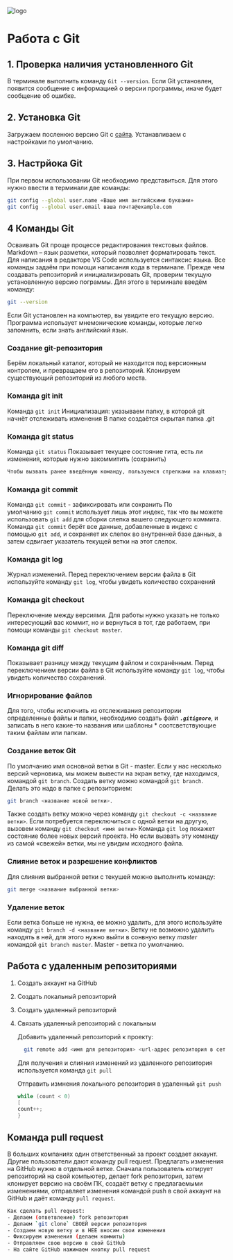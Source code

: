 ![logo](/Git_Instruction/git_logo.png)
# Работа с Git
## 1. Проверка наличия установленного Git
В терминале выполнить команду `Git --version`. Если Git установлен, появится сообщение с информацией о версии программы, иначе будет сообщение об ошибке.
## 2. Установка Git
Загружаем посленюю версию Git с [сайта](https://git-scm.com/downloads/). Устанавливаем с настройками по умолчанию.
## 3. Настрйока Git
При первом использовании Git необходимо представиться. Для этого нужно ввести в терминали две команды:
```Bash
git config --global user.name «Ваше имя английскими буквами» 
git config --global user.email ваша почта@example.com 
```
## 4 Команды Git
Осваивать Git проще процессе редактирования текстовых файлов. Markdown  – язык разметки, который позволяет форматировать текст. Для написания в редакторе VS Code используется синтаксис языка. Все команды задаём при помощи написания кода в терминале. Прежде чем создавать репозиторий и инициализировать Git, проверим текущую установленную версию пограммы. Для этого в терминале введём команду:
```Bash
git --version
```
Если Git установлен на компьютер, вы увидите его текущую версию. Программа использует мнемонические команды, которые легко запомнить, если знать английский язык.
### Создание  git-репозитория
 Берём локальный каталог, который не находится под версионным контролем, и превращаем его в репозиторий. Клонируем существующий репозиторий  из любого места. 
 ### Команда git init 
 Команда `git init` Инициализация: указываем папку, в которой git начнёт отслеживать изменения В папке создаётся скрытая папка .git
 ### Команда git status
 Команда `git status` Показывает текущее состояние гита, есть  ли изменения, которые нужно закоммитить (сохранить)
 ```Bash
 Чтобы вызвать ранее введённую команду, пользуемся стрелками на клавиатуре. Перебираем недавно введённые команды нажатием стрелки «вверх»
 ```
 ### Команда git commit
 Команда `git commit` - зафиксировать или сохранить
 По умолчанию `git commit` использует лишь этот индекс, так что вы можете использовать `git add` для сборки слепка вашего следующего коммита. Команда `git commit` берёт все данные, добавленные в индекс с помощью `git add`, и сохраняет их слепок во внутренней базе данных, а затем сдвигает указатель текущей ветки на этот слепок.
 ### Команда git log
 Журнал изменений. 
 Перед переключением версии файла в Git используйте команду `git log`, чтобы увидеть количество сохранений
### Команда git checkout
Переключение между версиями. Для работы нужно указать не только интересующий вас коммит, но и вернуться в тот, где работаем, при помощи команды `git checkout master`.
### Команда git diff
Показывает разницу между текущим файлом и сохранённым.
Перед переключением версии файла в Git используйте команду `git log`, чтобы увидеть количество сохранений.
### Игнорирование файлов
Для того, чтобы исключить из отслеживания репозитории определенные файлы и папки, необходимо создать файл ***`.gitignore`***, и записать в него какие-то названия или шаблоны * соотсветствующие таким файлам или папкам.
### Создание веток Git
По умолчанию имя основной ветки в Git - master. Если у нас несколько версий черновика, мы можем вывести на экран ветку, где находимся, командой `git branch`. Создать ветку можно командой `git branch`. Делать это надо в папке с репозиторием: 
```Bash
git branch <название новой ветки>.
``` 
Также создать ветку можно через команду `git checkout -c <название ветки>`. 
Если потребуется переключиться с одной ветки на другую, вызовем команду `git checkout <имя ветки>`
Команда `git log` покажет состояние более новых версий проекта. Но если вызвать эту команду из самой «свежей» ветки, мы не увидим исходного файла.
### Слияние веток и разрешение конфликтов
Для слияния выбранной ветки с текушей можно выполнить команду: 
```Bash
git merge <название выбранной ветки>
```
### Удаление веток
Если ветка больше не нужна, ее можно удалить, для этого используйте команду `git branch -d <название ветки>`. Ветку не возможно удалить находять в ней, для этого нужно выйти в сонвную ветку *master* командой `git branch master`. Master - ветка по умолчанию.
## Работа с удаленным репозиториями
1. Создать аккаунт на GitHub
2. Создать локальный репозиторий
3. Создать удаленный репозиторий
4. Связать удаленный репозиторий с локальным

    Добавить удаленный репозиторий к проекту:

     ```Bash
       git remote add <имя для репозитория> <url-адрес репозитория в сети>
     ```
   Для получения и слияния изменений из удаленного репозитория используется команда `git pull`

   Отправить измнения локального репозитория в удаленный `git push`
   
   ```C#
   while (count < 0)
   [
   count++;
   }
   ```
 ## Команда pull request
 В больших компаниях один ответственный за проект создает аккаунт. Другие пользователи дают команду pull request. Предлагать изменения на GitHub нужно в отдельной ветке. Сначала пользователь копирует репозиторий на свой компьютер, делает fork репозитория, затем клонирует версию на своём ПК, создаёт ветку с предлагаемыми изменениями, отправляет изменения командой push в свой аккаунт на GitHub и даёт команду `pull request`.
 ```Bash
 Как сделать pull request: 
 - Делаем (ответвление) fork репозитория
 - Делаем `git clone` СВОЕЙ версии репозитория
 - Создаем новую ветку и в НЕЕ вносим свои изменения
 - Фиксируем изменения (делаем коммиты)
 - Отправляем свою версию в свой GitHub
 - На сайте GitHub нажимаем кнопку pull request
 ```
